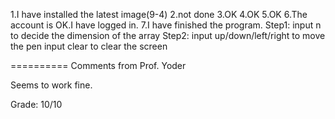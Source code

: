 1.I have installed the latest image(9-4)
2.not done
3.OK
4.OK
5.OK
6.The account is OK.I have logged in.
7.I have finished the program.
Step1: input n to decide the dimension of the array
Step2: input up/down/left/right to move the pen
       input clear to clear the screen


==========
Comments from Prof. Yoder

Seems to work fine.

Grade:  10/10
